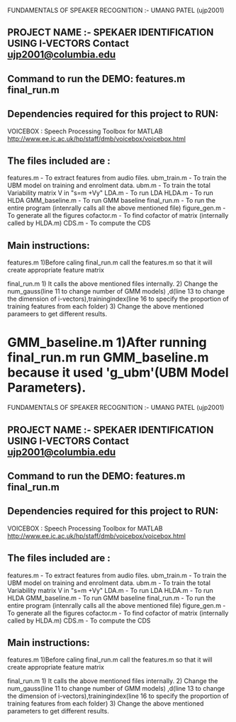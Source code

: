 
FUNDAMENTALS OF SPEAKER RECOGNITION :- UMANG PATEL (ujp2001)

PROJECT NAME :- SPEKAER IDENTIFICATION USING I-VECTORS
Contact ujp2001@columbia.edu 
------------------------
Command to run the DEMO:
features.m
final_run.m
------------------------


Dependencies required for this project to RUN:
------------------------
VOICEBOX : Speech Processing Toolbox for MATLAB
http://www.ee.ic.ac.uk/hp/staff/dmb/voicebox/voicebox.html

The files included are :
------------------------
features.m 													- To extract features from audio files.
ubm_train.m 												- To train the UBM model on training and enrolment data.
ubm.m														- To train the total Variability matrix V in "s=m +Vy"
LDA.m														- To run LDA
HLDA.m		                                                - To run HLDA
GMM_baseline.m							                    - To run GMM baseline
final_run.m													- To run the entire program (intenrally calls all the above mentioned file)
figure_gen.m   												- To generate all the figures
cofactor.m 													- To find cofactor of matrix (internally called by HLDA.m)
CDS.m 														- To compute the CDS

Main instructions:
------------------
features.m
	1)Before caling final_run.m call the features.m so that it will create appropriate feature matrix


final_run.m
	1) It calls the above mentioned files internally.
	2) Change the num_gauss(line 11 to change number of GMM models) ,d(line 13 to change the dimension of i-vectors),trainingindex(line 16 to specify the proportion of training features from each folder)
	3) Change the above mentioned parameers to get different results.
	
GMM_baseline.m
	1)After running final_run.m run GMM_baseline.m because it used 'g_ubm'(UBM Model Parameters).	
=======
FUNDAMENTALS OF SPEAKER RECOGNITION :- UMANG PATEL (ujp2001)

PROJECT NAME :- SPEKAER IDENTIFICATION USING I-VECTORS
Contact ujp2001@columbia.edu 
------------------------
Command to run the DEMO:
features.m
final_run.m
------------------------


Dependencies required for this project to RUN:
------------------------
VOICEBOX : Speech Processing Toolbox for MATLAB
http://www.ee.ic.ac.uk/hp/staff/dmb/voicebox/voicebox.html

The files included are :
------------------------
features.m 													- To extract features from audio files.
ubm_train.m 												- To train the UBM model on training and enrolment data.
ubm.m														- To train the total Variability matrix V in "s=m +Vy"
LDA.m														- To run LDA
HLDA.m		                                                - To run HLDA
GMM_baseline.m							                    - To run GMM baseline
final_run.m													- To run the entire program (intenrally calls all the above mentioned file)
figure_gen.m   												- To generate all the figures
cofactor.m 													- To find cofactor of matrix (internally called by HLDA.m)
CDS.m 														- To compute the CDS

Main instructions:
------------------
features.m
	1)Before caling final_run.m call the features.m so that it will create appropriate feature matrix


final_run.m
	1) It calls the above mentioned files internally.
	2) Change the num_gauss(line 11 to change number of GMM models) ,d(line 13 to change the dimension of i-vectors),trainingindex(line 16 to specify the proportion of training features from each folder)
	3) Change the above mentioned parameters to get different results.
	
